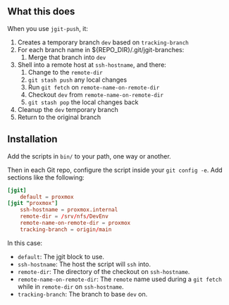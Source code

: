 ## What this does

When you use `jgit-push`, it:

1. Creates a temporary branch `dev` based on `tracking-branch`
1. For each branch name in ${REPO_DIR}/.git/jgit-branches:
	1. Merge that branch into `dev`
1. Shell into a remote host at `ssh-hostname`, and there:
	1. Change to the `remote-dir`
	1. `git stash push` any local changes
	1. Run `git fetch` on `remote-name-on-remote-dir`
	1. Checkout `dev` from `remote-name-on-remote-dir`
	1. `git stash pop` the local changes back
1. Cleanup the `dev` temporary branch
1. Return to the original branch

## Installation

Add the scripts in `bin/` to your path, one way or another.

Then in each Git repo, configure the script inside your `git config -e`. Add sections like the following:

```toml
[jgit]
    default = proxmox
[jgit "proxmox"]
    ssh-hostname = proxmox.internal
    remote-dir = /srv/nfs/DevEnv
    remote-name-on-remote-dir = proxmox
    tracking-branch = origin/main
```

In this case:
- `default`: The jgit block to use.
- `ssh-hostname`: The host the script will `ssh` into.
- `remote-dir`: The directory of the checkout on `ssh-hostname`.
- `remote-name-on-remote-dir`: The `remote` name used during a `git fetch` while in `remote-dir` on `ssh-hostname`.
- `tracking-branch`: The branch to base `dev` on.

